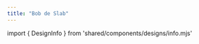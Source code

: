 ```yaml
---
title: "Bob de Slab"
---
```


import { DesignInfo } from 'shared/components/designs/info.mjs'

<DesignInfo design='bob' docs />

